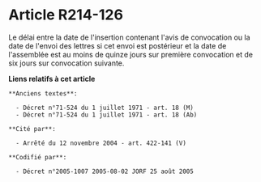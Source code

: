 # Article R214-126

Le délai entre la date de l'insertion contenant l'avis de convocation ou la date de l'envoi des lettres si cet envoi est
postérieur et la date de l'assemblée est au moins de quinze jours sur première convocation et de six jours sur convocation
suivante.

**Liens relatifs à cet article**

	**Anciens textes**:

	  - Décret n°71-524 du 1 juillet 1971 - art. 18 (M)
	  - Décret n°71-524 du 1 juillet 1971 - art. 18 (Ab)

	**Cité par**:

	  - Arrêté du 12 novembre 2004 - art. 422-141 (V)

	**Codifié par**:

	  - Décret n°2005-1007 2005-08-02 JORF 25 août 2005
